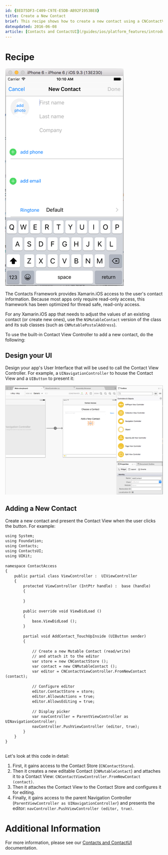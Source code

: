 ```yaml
---
id: {8ED75DF3-C409-C97E-E5DB-AB92F1953BE8}  
title: Create a New Contact  
brief: This recipe shows how to create a new contact using a CNContactViewController and a CNMutableContact.  
dateupdated: 2016-06-08  
article: [Contacts and ContactUI](/guides/ios/platform_features/introduction_to_ios9/contacts/)   
---
```


<a name="Recipe" class="injected"></a>
# Recipe

 [ ![](Images/Add01.png)](Images/Add01.png)
 
The Contacts Framework provides Xamarin.iOS access to the user's contact information. Because most apps only require read-only access, this framework has been optimized for thread safe, read-only access.  

For any Xamarin.iOS app that needs to adjust the values of an existing contact (or create new ones), use the `NSMutableContact` version of the class and its sub classes (such as `CNMutablePostalAddress`).

To use the built-in Contact View Controller to add a new contact, do the following: 

<a name="Design-your-UI" class="injected"></a>
## Design your UI

Design your app's User Interface that will be used to call the Contact View Controller. For example, a `UINavigationController` to house the Contact View and a `UIButton` to present it: 

[ ![](Images/Add02.png)](Images/Add02.png)

<a name="Adding-a-New-Contact" class="injected"></a>
## Adding a New Contact

Create a new contact and present the Contact View when the user clicks the button. For example: 

```
using System;
using Foundation;
using Contacts;
using ContactsUI;
using UIKit;

namespace ContactAccess
{
	public partial class ViewController :  UIViewController
	{
		protected ViewController (IntPtr handle) :  base (handle)
		{
			
		}

		public override void ViewDidLoad ()
		{
			base.ViewDidLoad ();
		}

		partial void AddContact_TouchUpInside (UIButton sender)
		{

			// Create a new Mutable Contact (read/write)
			// and attach it to the editor
			var store = new CNContactStore ();
			var contact = new CNMutableContact ();
			var editor = CNContactViewController.FromNewContact (contact);

			// Configure editor
			editor.ContactStore = store;
			editor.AllowsActions = true;
			editor.AllowsEditing = true;

			// Display picker
			var navController = ParentViewController as UINavigationController;
			navController.PushViewController (editor, true);
		}
	}
}


```

Let's look at this code in detail: 

1. First, it gains access to the Contact Store (`CNContactStore`).
2. Then it creates a new editable Contact (`CNMutableContact`) and attaches it to a Contact View:  `CNContactViewController.FromNewContact (contact)`.
3. Then it attaches the Contact View to the Contact Store and configures it for editing.
4. Finally, it gains access to the parent Navigation Controller (`ParentViewController as UINavigationController`) and presents the editor:  `navController.PushViewController (editor, true)`.

<a name="Additional_Information" class="injected"></a>
# Additional Information

For more information, please see our [Contacts and ContactUI](/guides/ios/platform_features/introduction_to_ios9/contacts/) documentation.